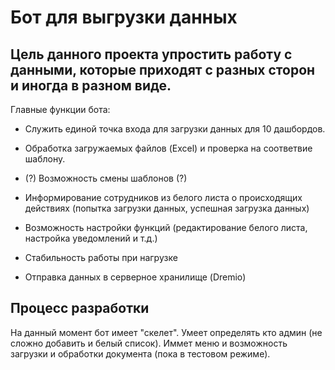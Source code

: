 # Бот для выгрузки данных

## Цель данного проекта упростить работу с данными, которые приходят с разных сторон и иногда в разном виде.

Главные функции бота:

* Служить единой точка входа для загрузки данных для 10 дашбордов.

* Обработка загружаемых файлов (Excel) и проверка на соответвие шаблону.

* (?) Возможность смены шаблонов (?)

* Информирование сотрудников из белого листа о происходящих действиях (попытка загрузки данных, успешная загрузка данных)

* Возможность настройки функций (редактирование белого листа, настройка уведомлений и т.д.)

* Стабильность работы при нагрузке

* Отправка данных в серверное хранилище (Dremio)

## Процесс разработки

На данный момент бот имеет "скелет". Умеет определять кто админ (не сложно добавить и белый список). Иммет меню и возможность загрузки и обработки документа (пока в тестовом режиме).
